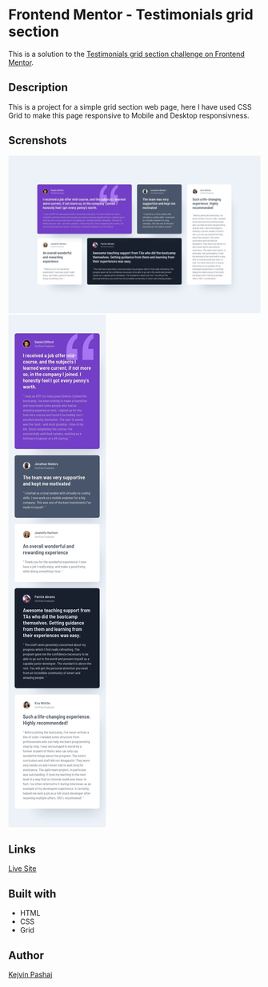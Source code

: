 # Frontend Mentor - Testimonials grid section

This is a solution to the [Testimonials grid section challenge on Frontend Mentor](https://www.frontendmentor.io/challenges/testimonials-grid-section-Nnw6J7Un7/hub). 

## Description

This is a project for a simple grid section web page, here I have used CSS Grid to make this page responsive to Mobile and Desktop responsivness.


## Screnshots

![Desktop Design](/design/desktop-design.jpg)
![Mobile Design](/design/mobile-design.jpg)

## Links

[Live Site](https://kevin27j.github.io/Testimonial-grid-section/)

## Built with

- HTML
- CSS
- Grid

## Author

[Kejvin Pashaj](https://github.com/Kevin27j)
